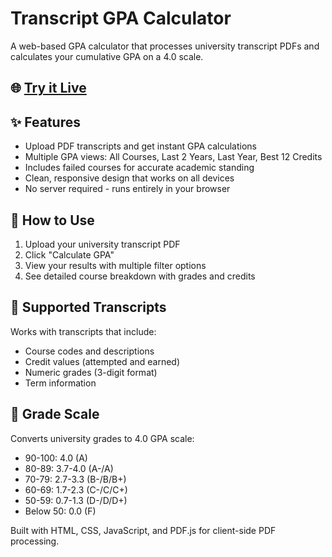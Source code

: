 # Transcript GPA Calculator

A web-based GPA calculator that processes university transcript PDFs and calculates your cumulative GPA on a 4.0 scale.

## 🌐 [**Try it Live**](https://yourusername.github.io/transcript-gpa-calculator)

## ✨ Features

- Upload PDF transcripts and get instant GPA calculations
- Multiple GPA views: All Courses, Last 2 Years, Last Year, Best 12 Credits
- Includes failed courses for accurate academic standing
- Clean, responsive design that works on all devices
- No server required - runs entirely in your browser

## 🚀 How to Use

1. Upload your university transcript PDF
2. Click "Calculate GPA" 
3. View your results with multiple filter options
4. See detailed course breakdown with grades and credits

## 📄 Supported Transcripts

Works with transcripts that include:
- Course codes and descriptions
- Credit values (attempted and earned)
- Numeric grades (3-digit format)
- Term information

## 🎯 Grade Scale

Converts university grades to 4.0 GPA scale:
- 90-100: 4.0 (A)
- 80-89: 3.7-4.0 (A-/A)
- 70-79: 2.7-3.3 (B-/B/B+)
- 60-69: 1.7-2.3 (C-/C/C+)
- 50-59: 0.7-1.3 (D-/D/D+)
- Below 50: 0.0 (F)

Built with HTML, CSS, JavaScript, and PDF.js for client-side PDF processing.
